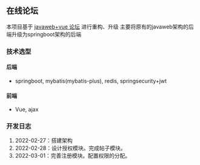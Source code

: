 ## 在线论坛
本项目基于 [javaweb+vue 论坛](https://github.com/HildaM/WebProject-Blog) 进行重构、升级
主要将原有的javaweb架构的后端升级为springboot架构的后端

### 技术选型
#### 后端
- springboot, mybatis(mybatis-plus), redis, springsecurity+jwt

#### 前端
- Vue, ajax

### 开发日志
1. 2022-02-27：搭建架构
2. 2022-02-28：设计授权模块。完成帖子模块。
3. 2022-03-01：完善注册模块。配置权限的分配。